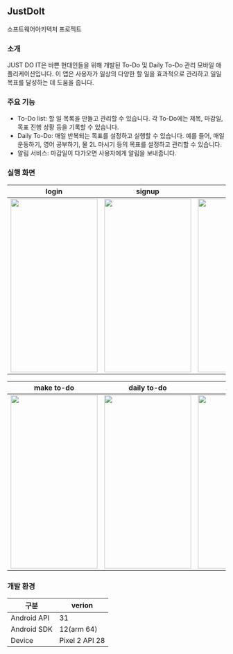 ## JustDoIt
소프트웨어아키텍처 프로젝트

### 소개
JUST DO IT은 바쁜 현대인들을 위해 개발된 To-Do 및 Daily To-Do 관리 모바일 애플리케이션입니다. 이 앱은 사용자가 일상의 다양한 할 일을 효과적으로 관리하고 일일 목표를 달성하는 데 도움을 줍니다.

### 주요 기능 
- To-Do list: 할 일 목록을 만들고 관리할 수 있습니다. 각 To-Do에는 제목, 마감일, 목표 진행 상황 등을 기록할 수 있습니다.
- Daily To-Do: 매일 반복되는 목표를 설정하고 실행할 수 있습니다. 예를 들어, 매일 운동하기, 영어 공부하기, 물 2L 마시기 등의 목표를 설정하고 관리할 수 있습니다.
- 알림 서비스: 마감일이 다가오면 사용자에게 알림을 보내줍니다.

### 실행 화면 


|login|signup|main|
|------|-----|-----|
|<img src="https://github.com/kevinmj12/JustDoIt/assets/65781023/2f15c0ce-53b5-4d2c-bf6d-d2c3b1e26836" width="200" height="400">|<img src="https://github.com/kevinmj12/JustDoIt/assets/65781023/03fb275e-cc5a-49ea-85e9-46b562a26b60" width="200" height="400">|<img src="https://github.com/kevinmj12/JustDoIt/assets/65781023/244f93c0-a6b5-415c-929b-21554ab83347" width="200" height="400">|

| **make to-do** | **daily to-do** | **calender** |
|:-------:|:-------:|:-------:|
|<img src="https://github.com/kevinmj12/JustDoIt/assets/65781023/69c376b2-30d1-4362-81e9-57cca749c279" width="200" height="400">|<img src="https://github.com/kevinmj12/JustDoIt/assets/65781023/97ac659c-77fe-4733-be41-0e2a5051084c" width="200" height="400">|<img src="https://github.com/kevinmj12/JustDoIt/assets/65781023/810c41cc-0bc6-45f9-930f-764e8b2aa58c" width="200" height="400">|

### 개발 환경

|구분|verion|
|------|-----|
|Android API|31|
|Android SDK|12(arm 64)|
|Device|Pixel 2 API 28|
